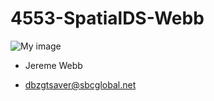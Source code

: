 # 4553-SpatialDS-Webb

![My image](https://scontent.xx.fbcdn.net/hphotos-xap1/v/t1.0-9/10011484_906963879330698_5704142615902190887_n.jpg?oh=5aeb6a8c06e09f92ae1a81fe5f1bf4ce&oe=56370A1D)


+ Jereme Webb

+ dbzgtsaver@sbcglobal.net
